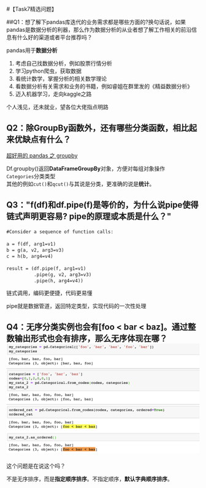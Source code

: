 #【Task7精选问题】

##Q1：想了解下pandas库迭代的业务需求都是哪些方面的?换句话说，如果pandas是数据分析的利器，那么作为数据分析的从业者想了解工作相关的前沿信息有什么好的渠道或者平台推荐吗？

pandas用于**数据分析**

1. 考虑自己找数据分析，例如股票行情分析
2. 学习python爬虫，获取数据
3. 看统计数学，掌握分析的相关数学理论
4. 看数据分析有关需求和业务的书籍，例如睿姐在群里发的《精益数据分析》
5.  迈入机器学习，走向kaggle之路

个人浅见，还未就业，望各位大佬指点明路
<br/>


## Q2：除GroupBy函数外，还有哪些分类函数，相比起来优缺点有什么？

<a href="https://www.jianshu.com/p/42f1d2909bb6">超好用的 pandas 之 groupby
</a>

Df.groupby()返回**DataFrameGroupBy**对象，方便对每组对象操作<br/>
`Categories`分类类型<br/>
其他的例如`cut()`和`qcut()`与其说是分类，更准确的说是**统计**。
<br/>


## Q3："f(df)和df.pipe(f)是等价的，为什么说pipe使得链式声明更容易? pipe的原理或本质是什么？"
```python3
#Consider a sequence of function calls:

a = f(df, arg1=v1)
b = g(a, v2, arg3=v3)
c = h(b, arg4=v4)

result = (df.pipe(f, arg1=v1)
          .pipe(g, v2, arg3=v3)
          .pipe(h, arg4=v4))
```

链式调用，编码更便捷，代码更易懂<br/>

pipe就是数据管道，返回特定类型，实现代码的一次性处理
<br/>


## Q4：无序分类实例也会有[foo < bar < baz]。通过整数输出形式也会有排序，那么无序体现在哪？![image-20190831224810651](res/imgs/task7_answers/image-20190831224810651.png)

这个问题是在说这个吗？

不是无序排序，而是**指定顺序排序**。不指定顺序，**默认字典顺序排序**。
<br/>